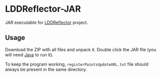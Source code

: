 # LDDReflector-JAR
JAR executable for [LDDReflector](https://github.com/mackoo13/LDDReflector) project. 

## Usage
Download the ZIP with all files and unpack it. Double click the JAR file (you will need [Java](http://www.java.com/en/download/) to run it).

To keep the program working, `registerPointsUpdateURL.txt` file should always be present in the same directory.
